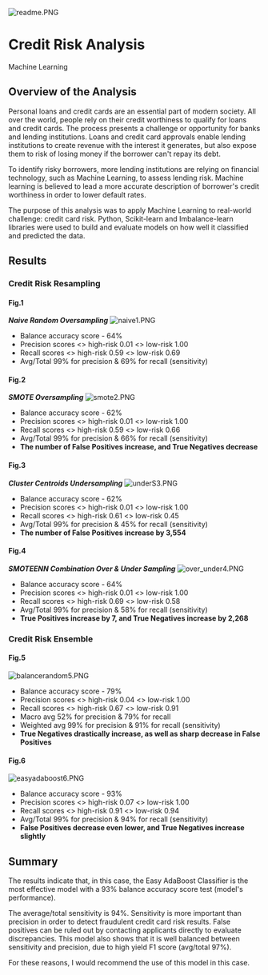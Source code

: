 ![readme.PNG](PNGs/readme.png)

# Credit Risk Analysis
Machine Learning


## Overview of the Analysis

Personal loans and credit cards are an essential part of modern society. All over the world, people rely on their credit worthiness to qualify for loans and credit cards. The process presents a challenge or opportunity for banks and lending institutions. Loans and credit card approvals enable lending institutions to create revenue with the interest it generates, but also expose them to risk of losing money if the borrower can't repay its debt. 

To identify risky borrowers, more lending institutions are relying on financial technology, such as Machine Learning, to assess lending risk. Machine learning is believed to lead a more accurate description of borrower's credit worthiness in order to lower default rates.

The purpose of this analysis was to apply Machine Learning to real-world challenge: credit card risk.
Python, Scikit-learn and Imbalance-learn libraries were used to build and evaluate models on how well it classified and predicted the data.


## Results


### Credit Risk Resampling

#### Fig.1
***Naive Random Oversampling***
![naive1.PNG](PNGs/naive1.png)
- Balance accuracy score - 64%
- Precision scores <> high-risk 0.01 <> low-risk 1.00
- Recall scores <> high-risk 0.59 <> low-risk 0.69
- Avg/Total 99% for precision & 69% for recall (sensitivity)


#### Fig.2
***SMOTE Oversampling***
![smote2.PNG](PNGs/smote2.png)
- Balance accuracy score - 62%
- Precision scores <> high-risk 0.01 <> low-risk 1.00
- Recall scores <> high-risk 0.59 <> low-risk 0.66
- Avg/Total 99% for precision & 66% for recall (sensitivity)
- **The number of False Positives increase, and True Negatives decrease**

#### Fig.3
***Cluster Centroids Undersampling***
![underS3.PNG](PNGs/underS3.png)
- Balance accuracy score - 62%
- Precision scores <> high-risk 0.01 <> low-risk 1.00
- Recall scores <> high-risk 0.61 <> low-risk 0.45
- Avg/Total 99% for precision & 45% for recall (sensitivity)
- **The number of False Positives increase by 3,554**

#### Fig.4
***SMOTEENN Combination Over & Under Sampling***
![over_under4.PNG](PNGs/over_under4.png)
- Balance accuracy score - 64%
- Precision scores <> high-risk 0.01 <> low-risk 1.00
- Recall scores <> high-risk 0.69 <> low-risk 0.58
- Avg/Total 99% for precision & 58% for recall (sensitivity)
- **True Positives increase by 7, and True Negatives increase by 2,268**

### Credit Risk Ensemble

#### Fig.5
![balancerandom5.PNG](PNGs/balancerandom5.png)
- Balance accuracy score - 79%
- Precision scores <> high-risk 0.04 <> low-risk 1.00
- Recall scores <> high-risk 0.67 <> low-risk 0.91
- Macro avg 52% for precision & 79% for recall
- Weighted avg 99% for precision & 91% for recall (sensitivity)
- **True Negatives drastically increase, as well as  sharp decrease in False Positives**

#### Fig.6
![easyadaboost6.PNG](PNGs/easyadaboost6.png)
- Balance accuracy score - 93%
- Precision scores <> high-risk 0.07 <> low-risk 1.00
- Recall scores <> high-risk 0.91 <> low-risk 0.94
- Avg/Total 99% for precision & 94% for recall (sensitivity)
- **False Positives decrease even lower, and True Negatives increase slightly**



## Summary

The results indicate that, in this case, the Easy AdaBoost Classifier is the most effective model with a 93% balance accuracy score test (model's performance). 

The average/total sensitivity is 94%. Sensitivity is more important than precision in order to detect fraudulent credit card risk results. False positives can be ruled out by contacting applicants directly to evaluate discrepancies. This model also shows that it is well balanced between sensitivity and precision, due to high yield F1 score (avg/total 97%).

For these reasons, I would recommend the use of this model in this case.


